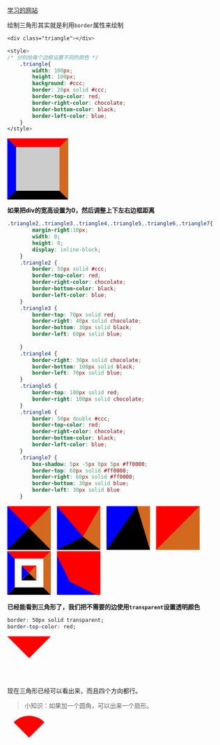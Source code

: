 [学习的网站](https://css.bqrdh.com/triangle/editor)


绘制三角形其实就是利用`border`属性来绘制

```css
<div class="triangle"></div>

<style>
/* 分别给每个边框设置不同的颜色 */
    .triangle{
        width: 100px;
        height: 100px;
        background: #ccc;
        border: 20px solid #ccc;
        border-top-color: red;
        border-right-color: chocolate;
        border-bottom-color: black;
        border-left-color: blue;
    }
</style>
```

<div class="triangle1"></div>

<style>
    .triangle1 {
        width: 100px;
        height: 100px;
        background: #ccc;
        border: 20px solid #ccc;
        border-top-color: red;
        border-right-color: chocolate;
        border-bottom-color: black;
        border-left-color: blue;
    }
</style>


**如果把div的宽高设置为0，然后调整上下左右边框距离**  

```css
.triangle2,.triangle3,.triangle4,.triangle5,.triangle6,.triangle7{
        margin-right:10px;
        width: 0;
        height: 0;
        display: inline-block;
    }
    .triangle2 {
        border: 50px solid #ccc;
        border-top-color: red;
        border-right-color: chocolate;
        border-bottom-color: black;
        border-left-color: blue;
    }
    .triangle3 {
        border-top: 70px solid red;
        border-right: 40px solid chocolate;
        border-bottom: 30px solid black;
        border-left: 60px solid blue;
        
    }
    .triangle4 {
        border-right: 30px solid chocolate;
        border-bottom: 100px solid black;
        border-left: 70px solid blue;
    }
    .triangle5 {    
        border-top: 100px solid red;
        border-right: 100px solid chocolate;
    }
    .triangle6 {    
        border: 50px double #ccc;
        border-top-color: red;
        border-right-color: chocolate;
        border-bottom-color: black;
        border-left-color: blue;
    }
    .triangle7 {   
        box-shadow: 5px -5px 0px 5px #ff0000;
        border-top: 60px solid #ff0000;
        border-right: 60px solid #ff0000;
        border-bottom: 30px solid blue;
        border-left: 30px solid blue
    }
```

<div class="triangle2"></div>
<div class="triangle3"></div>
<div class="triangle4"></div>
<div class="triangle5"></div>
<div class="triangle6"></div>
<div class="triangle7"></div>

<style>
    .triangle2,.triangle3,.triangle4,.triangle5,.triangle6,.triangle7{
        margin-right:10px;
        width: 0;
        height: 0;
        display: inline-block;
    }
    .triangle2 {
        border: 50px solid #ccc;
        border-top-color: red;
        border-right-color: chocolate;
        border-bottom-color: black;
        border-left-color: blue;
    }
    .triangle3 {
        border-top: 70px solid red;
        border-right: 40px solid chocolate;
        border-bottom: 30px solid black;
        border-left: 60px solid blue;
        
    }
    .triangle4 {
        border-right: 30px solid chocolate;
        border-bottom: 100px solid black;
        border-left: 70px solid blue;
    }
    .triangle5 {    
        border-top: 100px solid red;
        border-right: 100px solid chocolate;
    }
    .triangle6 {    
        border: 50px double #ccc;
        border-top-color: red;
        border-right-color: chocolate;
        border-bottom-color: black;
        border-left-color: blue;
    }
    .triangle7 {   
        box-shadow: 5px -5px 0px 5px #ff0000;
        border-top: 60px solid #ff0000;
        border-right: 60px solid #ff0000;
        border-bottom: 30px solid blue;
        border-left: 30px solid blue
    }
</style>


**已经能看到三角形了，我们把不需要的边使用`transparent`设置透明颜色**

```css
border: 50px solid transparent;
border-top-color: red;
```

<div class="triangle10"></div>

<style>
    .triangle10 {
        width: 0;
        height: 0;
        border: 50px solid transparent;
        border-top-color: red;
    }
</style>

现在三角形已经可以看出来，而且四个方向都行。    

> 小知识：如果加一个圆角，可以出来一个扇形。

<div class="triangle11"></div>

<style>
    .triangle11 {
        width: 0;
        height: 0;
        border: 50px solid transparent;
        border-top-color: red;
        border-radius: 50%;
    }
</style>